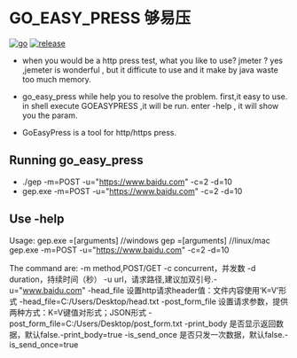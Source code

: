 # GO_EASY_PRESS 够易压

[![go](https://img.shields.io/badge/python-3.6-green.svg?style=plastic)](https://golang.google.cn/)
[![release](https://img.shields.io/badge/django-2.1-brightgreen.svg?style=plastic)](https://www.djangoproject.com/)

- when you would be a http press test, what you like to use? jmeter ?
yes ,jemeter is wonderful , but it difficute to use and it make by java waste too much memory.

- go_easy_press while help you to resolve the problem.
first,it easy to use. in shell execute GOEASYPRESS ,it will be run. enter -help , it will show you the param. 

- GoEasyPress is a tool for http/https press.

## Running go_easy_press

- ./gep -m=POST -u="https://www.baidu.com" -c=2 -d=10
- gep.exe -m=POST -u="https://www.baidu.com" -c=2 -d=10

## Use -help
Usage:
	gep.exe <command>=[arguments]       //windows
	gep <command>=[arguments]           //linux/mac
	gep.exe -m=POST -u="https://www.baidu.com" -c=2 -d=10

The command are:
	-m		        method,POST/GET
	-c		        concurrent，并发数
	-d		        duration，持续时间（秒）
	-u		        url，请求路径,建议加双引号.-u="www.baidu.com"
	-head_file	    设置http请求header值：文件内容使用‘K=V’形式
			        -head_file=C:/Users/Desktop/head.txt
	-post_form_file	设置请求参数，提供两种方式：K=V键值对形式；JSON形式
			        -post_form_file=C:/Users/Desktop/post_form.txt
	-print_body	    是否显示返回数据，默认false.-print_body=true
	-is_send_once	是否只发一次数据，默认false.-is_send_once=true
  
  
